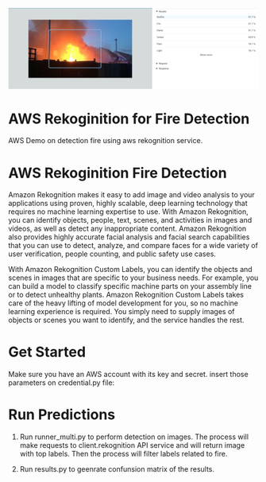 [![AWS](img/rekognition.PNG)](https://aws.amazon.com/es/rekognition/)
# AWS Rekoginition for Fire Detection
AWS Demo on detection fire using aws rekognition service. 

# AWS Rekoginition Fire Detection
Amazon Rekognition makes it easy to add image and video analysis to your applications using proven, highly scalable, deep learning technology that requires no machine learning expertise to use. With Amazon Rekognition, you can identify objects, people, text, scenes, and activities in images and videos, as well as detect any inappropriate content. Amazon Rekognition also provides highly accurate facial analysis and facial search capabilities that you can use to detect, analyze, and compare faces for a wide variety of user verification, people counting, and public safety use cases.

With Amazon Rekognition Custom Labels, you can identify the objects and scenes in images that are specific to your business needs. For example, you can build a model to classify specific machine parts on your assembly line or to detect unhealthy plants. Amazon Rekognition Custom Labels takes care of the heavy lifting of model development for you, so no machine learning experience is required. You simply need to supply images of objects or scenes you want to identify, and the service handles the rest.

# Get Started
Make sure you have an AWS account with its key and secret. insert those parameters on credential.py file:


# Run Predictions
1. Run runner_multi.py to perform detection on images. The process will make requests to client.rekognition API service and will return image with top labels. Then the process will filter labels related to fire.

2. Run results.py to geenrate confunsion matrix of the results.

